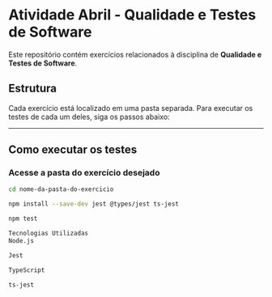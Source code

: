 #  Atividade Abril - Qualidade e Testes de Software

Este repositório contém exercícios relacionados à disciplina de **Qualidade e Testes de Software**.

##  Estrutura

Cada exercício está localizado em uma pasta separada. Para executar os testes de cada um deles, siga os passos abaixo:

---

##  Como executar os testes

###  Acesse a pasta do exercício desejado

```bash
cd nome-da-pasta-do-exercicio

npm install --save-dev jest @types/jest ts-jest

npm test

Tecnologias Utilizadas
Node.js

Jest

TypeScript

ts-jest
